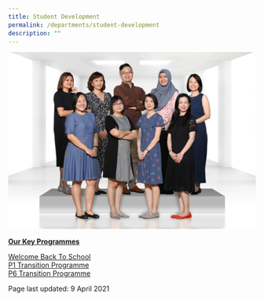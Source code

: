 ```yaml
---
title: Student Development
permalink: /departments/student-development
description: ""
---
```



<img src="/images/sd1.jpg">
<p><u><strong>Our Key Programmes</strong></u></p>
<p><a href="/departments/student-development/welcome-back-to-school" target="">Welcome Back To School</a><br /><a href="/departments/student-development/p1-transition-programme" target="">P1 Transition Programme</a><br /><a href="/departments/student-development/p6-transition-programme" target="">P6 Transition Programme</a></p>
<p>Page last updated: 9 April 2021</p>